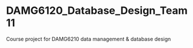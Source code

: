 # DAMG6120_Database_Design_Team11
Course project for DAMG6210 data management &amp; database design
